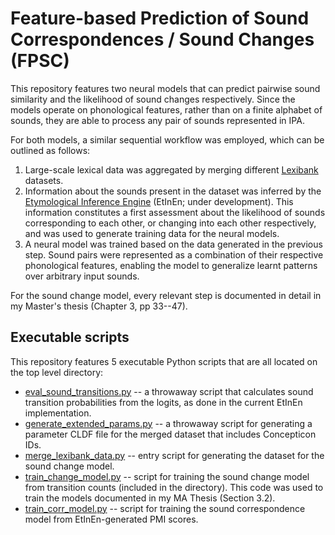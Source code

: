 # Feature-based Prediction of Sound Correspondences / Sound Changes (FPSC)

This repository features two neural models that can predict pairwise sound similarity and the likelihood of sound changes respectively. Since the models operate on phonological features, rather than on a finite alphabet of sounds, they are able to process any pair of sounds represented in IPA.

For both models, a similar sequential workflow was employed, which can be outlined as follows:
1. Large-scale lexical data was aggregated by merging different [Lexibank](https://github.com/lexibank) datasets.
2. Information about the sounds present in the dataset was inferred by the [Etymological Inference Engine](http://sfs.uni-tuebingen.de/~jdellert/talks/jdellert-2019-08-22.pdf) (EtInEn; under development). This information constitutes a first assessment about the likelihood of sounds corresponding to each other, or changing into each other respectively, and was used to generate training data for the neural models.
3. A neural model was trained based on the data generated in the previous step. Sound pairs were represented as a combination of their respective phonological features, enabling the model to generalize learnt patterns over arbitrary input sounds.

For the sound change model, every relevant step is documented in detail in my Master's thesis (Chapter 3, pp 33--47).

## Executable scripts

This repository features 5 executable Python scripts that are all located on the top level directory:

- [eval_sound_transitions.py](eval_sound_transitions.py) -- a throwaway script that calculates sound transition probabilities from the logits, as done in the current EtInEn implementation.
- [generate_extended_params.py](generate_extended_params.py) -- a throwaway script for generating a parameter CLDF file for the merged dataset that includes Concepticon IDs.
- [merge_lexibank_data.py](merge_lexibank_data.py) -- entry script for generating the dataset for the sound change model.
- [train_change_model.py](train_change_model.py) -- script for training the sound change model from transition counts (included in the directory). This code was used to train the models documented in my MA Thesis (Section 3.2).
- [train_corr_model.py](train_corr_model.py) -- script for training the sound correspondence model from EtInEn-generated PMI scores.
